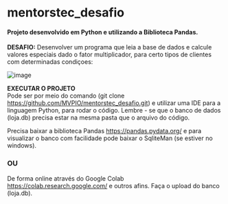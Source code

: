 # mentorstec_desafio

#### **Projeto desenvolvido em Python e utilizando a Biblioteca Pandas.**

**DESAFIO:**
  Desenvolver um programa que leia a base de dados e calcule valores especiais dado o fator multiplicador, para certo tipos de clientes com determinadas condiçoes:

![image](https://user-images.githubusercontent.com/83551846/146945081-8fd556d9-037a-4eae-a8f3-6b27d4090172.png)

**EXECUTAR O PROJETO**
<br>Pode ser por meio do comando (git clone https://github.com/MVPIO/mentorstec_desafio.git) e utilizar uma IDE para a linguagem Python, para rodar o código. Lembre - se que o banco de dados (loja.db) precisa estar na mesma pasta que o arquivo do código.

Precisa baixar a biblioteca Pandas https://pandas.pydata.org/ e para visualizar o banco com facilidade pode baixar o SqliteMan (se estiver no windows).

### **OU**

De forma online através do Google Colab https://colab.research.google.com/ e outros afins. Faça o upload do banco (loja.db).
